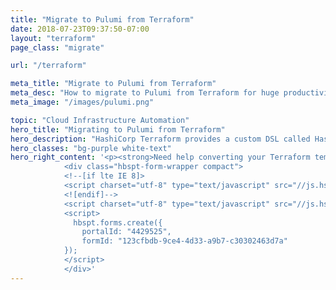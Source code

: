 ```yaml
---
title: "Migrate to Pulumi from Terraform"
date: 2018-07-23T09:37:50-07:00
layout: "terraform"
page_class: "migrate"

url: "/terraform"

meta_title: "Migrate to Pulumi from Terraform"
meta_desc: "How to migrate to Pulumi from Terraform for huge productivity gains, and a unified programming model for Devs and DevOps."
meta_image: "/images/pulumi.png"

topic: "Cloud Infrastructure Automation"
hero_title: "Migrating to Pulumi from Terraform"
hero_description: "HashiCorp Terraform provides a custom DSL called Hashicorp Configuration Language (HCL) to describe and provision infrastructure resources on Terraform providers. <br><br> Pulumi enables you to describe the same infrastructure resources as real code, providing huge productivity gains, and has deep support for cloud native technologies such as Kubernetes and serverless programming."
hero_classes: "bg-purple white-text"
hero_right_content: '<p><strong>Need help converting your Terraform templates into Pulumi code? Drop us a line.</strong></p>
            <div class="hbspt-form-wrapper compact">
            <!--[if lte IE 8]>
            <script charset="utf-8" type="text/javascript" src="//js.hsforms.net/forms/v2-legacy.js"></script>
            <![endif]-->
            <script charset="utf-8" type="text/javascript" src="//js.hsforms.net/forms/v2.js"></script>
            <script>
              hbspt.forms.create({
                portalId: "4429525",
                formId: "123cfbdb-9ce4-4d33-a9b7-c30302463d7a"
            });
            </script>
            </div>'
---
```

